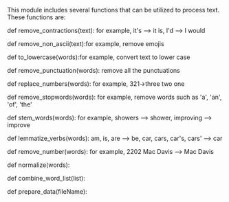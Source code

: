 This module includes several functions that can be utilized to process text.
These functions are:

def remove_contractions(text): for example, it's --> it is, I'd --> I would

def remove_non_ascii(text):for example, remove emojis 

def to_lowercase(words):for example, convert text to lower case

def remove_punctuation(words): remove all the punctuations

def replace_numbers(words): for example, 321->three two one

def remove_stopwords(words): for example, remove words such as 'a', 'an', 'of', 'the'

def stem_words(words): for example, showers --> shower, improving --> improve

def lemmatize_verbs(words): am, is, are --> be, car, cars, car's, cars' --> car

def remove_number(words): for example, 2202 Mac Davis --> Mac Davis

def normalize(words):

def combine_word_list(list):

def prepare_data(fileName):
